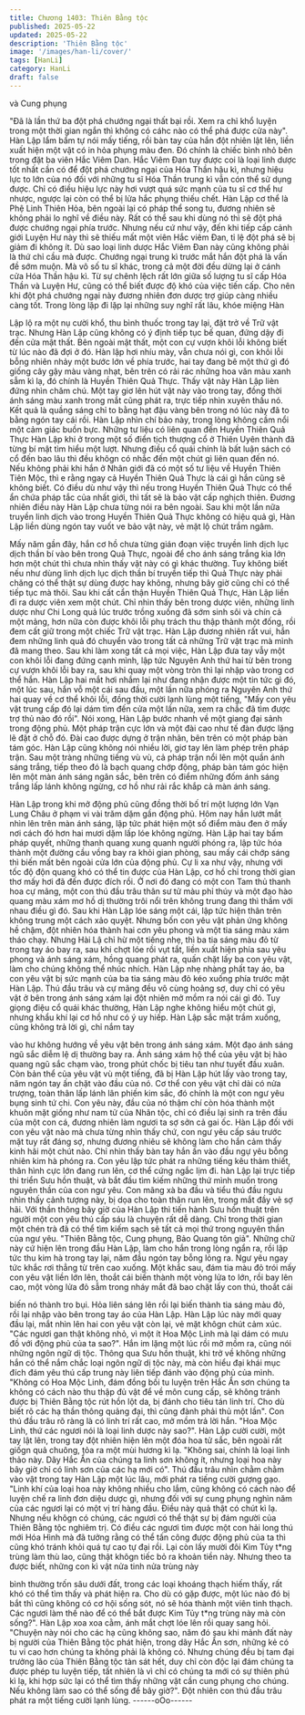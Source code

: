 ```yaml
---
title: Chương 1403: Thiên Bằng tộc
published: 2025-05-22
updated: 2025-05-22
description: 'Thiên Bằng tộc'
image: '/images/han-li/cover/'
tags: [HanLi]
category: HanLi
draft: false
---
```


và Cung phụng

"Đã là lần thứ ba đột phá chướng ngại thất bại rồi. Xem ra chỉ khổ
luyện trong một thời gian ngắn thì không có cáhc nào có thể phá
được cửa này". Hàn Lập lẩm bẩm tự nói mấy tiếng, rồi bàn tay
của hắn đột nhiên lật lên, liền xuất hiện một vật có in hỏa phụng
màu đen. Đó chính là chiếc bình nhỏ bên trong đặt ba viên Hắc
Viêm Dan.
Hắc Viêm Đan tuy được coi là loại linh dược tốt nhất cần có để
đột phá chướng ngại của Hóa Thần hậu kì, nhưng hiệu lực to lớn
của nó đối với những tu sĩ Hóa Thần trung kì vẫn cón thể sử dụng
được. Chỉ có điều hiệu lực này hơi vượt quá sức mạnh của tu sĩ
cơ thể hư nhược, ngược lại còn có thể bị lửa hắc phụng thiếu
chết.
Hàn Lập cơ thể là Phệ Linh Thiên Hỏa, bên ngoài lại có pháp thể
song tu, đương nhiên sẽ không phải lo nghĩ về điều này. Rất có
thể sau khi dùng nó thì sẽ đột phá được chướng ngại phía trước.
Nhưng nếu cứ như vậy, đến khi tiếp cấp cảnh giới Luyện Hư này
thì sẽ thiếu mất một viên Hắc viêm Đan, tỉ lệ đột phá sẽ bị giảm đi
không ít.
Dù sao loại linh dược Hắc Viêm Đan này cũng không phải là thứ
chỉ cầu mà được. Chướng ngại trung kì trước mắt hắn đột phá là
vấn đề sớm muộn. Mà vô số tu sĩ khác, trong cả một đời đều
dừng lại ở cánh cửa Hóa Thần hậu kì. Từ sự chênh lệch rất lớn
giữa số lượng tu sĩ cấp Hóa Thần và Luyện Hư, cũng có thể biết
được độ khó của việc tiến cấp. Cho nên khi đột phá chướng ngại
này đương nhiên đơn dược trợ giúp càng nhiều càng tốt.
Trong lòng lặp đi lặp lại những suy nghĩ rất lâu, khóe miệng Hàn

Lập lộ ra một nụ cười khổ, thu bình thuốc trong tay lại, đặt trở về
Trữ vật trạc.
Nhưng Hàn Lập cũng không có ý định tiếp tục bế quan, đứng dậy
đi đến cửa mật thất.
Bên ngoài mật thất, một con cự vượn khôi lỗi không biết từ lúc
nào đã đợi ở đó.
Hàn lập hơi nhíu mày, vẫn chưa nói gì, con khôi lỗi bỗng nhiên
nhảy một bước lớn về phía trước, hai tay đang bê một thứ gì đó
giống cây gậy màu vàng nhạt, bên trên có rải rác những hoa văn
màu xanh sẫm kì lạ, đó chính là Huyền Thiên Quả Thực. Thấy vật
này Hàn Lập lièn đứng nhìn chăm chú.
Một tay giơ lên hút vật này vào trong tay, đồng thời ánh sáng màu
xanh trong mắt cũng phát ra, trực tiếp nhìn xuyên thấu nó. Kết
quả là quầng sáng chỉ to bằng hạt đậu vàng bên trong nó lúc này
đã to bằng ngón tay cái rồi.
Hàn Lập nhìn chí bảo này, trong lòng không cầm nổi một cảm
giác buồn bực.
Những tư liệu có liên quan đến Huyền Thiên Quả Thực Hàn Lập
khi ở trong một số điển tịch thượng cổ ở Thiên Uyên thành đã
từng bí mật tìm hiểu một lượt.
Nhưng điều cổ quái chính là bất luận sách có cổ đến bao lâu thì
đều khôgn có nhắc đến một chút gì liên quan đến nó. Nếu không
phải khi hắn ở Nhân giới đã có một số tư liệu về Huyền Thiên
Tiên Mộc, thì e rằng ngay cả Huyền Thiên Quả Thực là cái gì hắn
cũng sẽ không biết.
Có điều dù như vậy thì nếu trong Huyền Thiên Quả Thực có thể
ẩn chứa pháp tắc của nhất giới, thì tất sẽ là bảo vật cấp nghịch
thiên. Đương nhiên điều này Hàn Lập chưa từng nói ra bên ngoài.
Sau khi một lần nữa truyền linh dịch vào trong Huyền Thiên Quả
Thực không có hiệu quả gì, Hàn Lập liền dùng ngón tay vuốt ve
bảo vật này, vẻ mặt lộ chút trầm ngâm.

Mấy năm gần đây, hắn cơ hồ chưa từng gián đoạn việc truyền
linh dịch lục dịch thần bí vào bên trong Quả Thực, ngoài để cho
ánh sáng trắng kia lớn hơn một chút thì chưa nhìn thấy vật này có
gì khác thường.
Tuy không biết nếu như dùng linh dịch lục dịch thần bí truyền tiếp
thì Quả Thực này phải chăng có thể thật sự dùng được hay
không, nhưng bây giờ cũng chỉ có thể tiếp tục mà thôi. Sau khi cất
cẩn thận Huyền Thiên Quả Thực, Hàn Lập liền đi ra dược viên
xem một chút.
Chỉ nhìn thấy bên trong dược viên, những linh dược như Chi
Long quả lúc trước trồng xuống đã sớm sinh sôi và chín cả một
mảng, hơn nữa còn được khôi lỗi phụ trách thu thập thành một
đống, rồi đem cất giữ trong một chiếc Trữ vật trạc. Hàn Lập
đương nhiên rất vui, hắn đem những linh quả đó chuyển vào
trong tất cả những Trữ vật trạc mà mình đã mang theo. Sau khi
làm xong tất cả mọi việc, Hàn Lập đưa tay vẫy một con khôi lỗi
đang đứng cạnh mình, lập tức Nguyên Anh thứ hai từ bên trong
cự vượn khôi lỗi bay ra, sau khi quay một vòng tròn thì lại nhập
vào trong cơ thể hắn.
Hàn Lập hai mắt hơi nhắm lại như đang nhận được một tin tức gì
đó, một lúc sau, hắn vỗ một cái sau đầu, một lần nữa phóng ra
Nguyên Anh thứ hai quay về cơ thể khôi lỗi, đồng thời cười lạnh
lùng một tiếng, "Mấy con yêu vật trung cấp đó lại dám tìm đến
cửa một lần nữa, xem ra chắc đã tìm được trợ thủ nào đó rồi". Nói
xong, Hàn Lập bước nhanh về một giang đại sảnh trong động
phủ.
Một pháp trận cực lớn và một đài cao như tế đàn được lặng lẽ đặt
ở chỗ đó. Đài cao được dựng ở trận nhãn, bên trên có một pháp
bàn tám góc. Hàn Lập cũng không nói nhiều lời, giơ tay lên làm
phép trên pháp trận. Sau một tràng những tiếng vù vù, cả pháp
trận nổi lên một quần ánh sáng trắng, tiếp theo đó là bạch quang
chớp động, pháp bàn tám góc hiện lên một màn ánh sáng ngân
sắc, bên trên có điểm những đốm ánh sáng trắng lấp lánh không
ngừng, cơ hồ như rải rắc khắp cả màn ánh sáng.

Hàn Lập trong khi mở động phủ cũng đồng thời bố trí một lượng
lớn Vạn Lung Châu ở phạm vi vài trăm dặm gần động phủ.
Hôm nay hắn lướt mắt nhìn lên trên màn ánh sáng, lập tức phát
hiện một số điểm màu đen ở mấy nơi cách đó hơn hai mươi dặm
lấp lóe không ngừng.
Hàn Lập hai tay bấm pháp quyết, những thanh quang xung quanh
người phóng ra, lập tức hóa thành một đường cầu vồng bay ra
khỏi gian phòng, sau mấy cái chớp sáng thì biến mất bên ngoài
cửa lớn của động phủ.
Cự li xa như vậy, nhưng với tốc độ độn quang khó có thể tin được
của Hàn Lập, cơ hồ chỉ trong thời gian thơ mấy hơi đã đến được
đích rồi.
Ở nơi đó đang có một con Tam thủ thanh hoa cự mãng, một con
thú đầu trâu thân sư tử màu phỉ thúy và một đạo hào quang màu
xám mơ hồ dị thường trôi nổi trên không trung đang thì thầm với
nhau điều gì đó. Sau khi Hàn Lập lóe sáng một cái, lập tức hiện
thân trên không trung một cách xảo quyệt. Nhưng bốn con yêu
vật phản ứng không hề chậm, đột nhiên hóa thành hai cơn yêu
phong và một tia sáng màu xám tháo chạy.
Nhưng Hài Lậ chỉ hừ một tiếng nhẹ, thì ba tia sáng màu đỏ từ
trong tay áo bay ra, sau khi chợt lóe rồi vụt tắt, liền xuất hiện phía
sau yêu phong và ánh sáng xám, hồng quang phát ra, quấn chặt
lấy ba con yêu vật, làm cho chúng không thể nhúc nhích.
Hàn Lập nhẹ nhàng phất tay áo, ba con yêu vật bị sức mạnh của
ba tia sáng màu đỏ kéo xuống phía trước mặt Hàn Lập.
Thú đầu trâu và cự mãng đều vô cùng hoảng sợ, duy chỉ có yêu
vật ở bên trong ánh sáng xám lại đột nhiên mở mồm ra nói cái gì
đó.
Tuy giọng điệu cổ quái khác thường, Hàn Lập nghe không hiểu
một chút gì, nhưng khẩu khí lại cơ hồ như có ý uy hiếp.
Hàn Lập sắc mặt trầm xuống, cũng không trả lời gì, chỉ nắm tay

vào hư không hướng về yêu vật bên trong ánh sáng xám.
Một đạo ánh sáng ngũ sắc diễm lệ dị thường bay ra.
Ánh sáng xám hộ thể của yêu vật bị hào quang ngũ sắc chạm
vào, trong phút chốc bị tiêu tan như tuyết đầu xuân. Còn bản thể
của yêu vật vù một tiếng, đã bị Hàn Lập hút lấy vào trong tay, năm
ngón tay ấn chặt vào đầu của nó.
Cơ thể con yêu vật chỉ dài có nửa trượng, toàn thân lấp lánh lân
phiến kim sắc, đó chính là một con ngư yêu bụng sinh tứ chi. Con
yêu này, đầu của nó thậm chí còn hóa thành một khuôn mặt giống
như nam tử của Nhân tộc, chỉ có điều lại sinh ra trên đầu của một
con cá, đương nhiên làm ngươi ta sợ sởn cả gai ốc.
Hàn Lập đối với con yêu vật nào mà chưa từng nhìn thấy chứ,
con ngư yêu cấp sáu trước mặt tuy rất đáng sợ, nhưng đương
nhiêu sẽ không làm cho hắn cảm thấy kinh hãi một chút nào. Chỉ
nhìn thấy bàn tay hắn ấn vào đầu ngự yêu bỗng nhiên kim hà
phóng ra. Con yêu lập tức phát ra những tiếng kêu thảm thiết,
thân hình cực lớn đang run lên, cơ thể cứng ngắc lịm đi. hàn Lập
lại trực tiếp thi triển Sưu hồn thuật, và bắt đầu tìm kiếm những thứ
mình muốn trong nguyên thần của con ngư yêu.
Con mãng xà ba đầu và tiểu thú đầu ngưu nhìn thấy cảnh tượng
này, bị dọa cho toàn thân run lên, trong mắt đầy vẻ sợ hãi.
Với thần thông bây giờ của Hàn Lập thì tiến hành Sưu hồn thuật
trên người một con yêu thú cấp sáu là chuyện rất dễ dàng. Chỉ
trong thời gian một chén trà đã có thể tìm kiếm sạch sẽ tất cả mọi
thứ trong nguyên thần của ngư yêu.
"Thiên Bằng tộc, Cung phụng, Bảo Quang tôn giả". Những chữ
này cứ hiện lên trong đầu Hàn Lập, làm cho hắn trong lòng ngẩn
ra, rồi lập tức thu kim hà trong tay lại, năm đầu ngón tay bỗng
lỏng ra. Ngư yêu ngay tức khắc rơi thẳng từ trên cao xuống.
Một khắc sau, đám tia màu đỏ trói mấy con yêu vật liền lớn lên,
thoắt cái biến thành một vòng lửa to lớn, rồi bay lên cao, một
vòng lửa đỏ sẫm trong nháy mắt đã bao chặt lấy con thú, thoắt cái

biến nó thành tro bụi. Hỏa liên sáng lên rồi lại biến thành tia sáng
màu đỏ, rồi lại nhập vào bên trong tay áo của Hàn Lập. Hàn Lập
lúc này mới quay đầu lại, mắt nhìn lên hai con yêu vật còn lại, vẻ
mặt khôgn chút cảm xúc.
"Các ngươi gan thật không nhỏ, vì một ít Hoa Mộc Linh mà lại
dám có mưu đồ với động phủ của ta sao?". Hắn im lặng một lúc
rồi mở mồm ra, cũng nói những ngôn ngữ dị tộc.
Thông qua Sưu hồn thuật, khi trở về không những hắn có thể
nắm chắc loại ngôn ngữ dị tộc này, mà còn hiểu đại khái mục đích
đám yêu thú cấp trung này liên tiếp đánh vào động phủ của mình.
"Không có Hoa Mộc Linh, đám đồng bối tu luyện trên Hắc Ẩn sơn
chúng ta không có cách nào thu thập đủ vật để về môn cung cấp,
sẽ không tránh được bị Thiên Bằng tộc rút hồn lột da, bị đánh cho
tiêu tán linh trí. Cho dù biết rõ các hạ thần thông quảng đại, thì
cũng đành phải thủ một lần". Con thú đầu trâu rõ ràng là có linh trí
rất cao, mở mồm trả lời hắn.
"Hoa Mộc Linh, thứ các ngươi nói là loại linh dược này sao?". Hàn
Lập cười cười, một tay lật lên, trong tay đột nhiên hiện lên một
đóa hoa tử sắc, bên ngoài rất giốgn quả chuông, tỏa ra một mùi
hương kì lạ.
"Không sai, chính là loại linh thảo này. Dãy Hắc Ẩn của chúng ta
linh sơn không ít, nhưng loại hoa này bây giờ chỉ có linh sơn của
các hạ mới có". Thú đầu trâu nhìn chằm chằm vào vật trong tay
Hàn Lập một lúc lâu, mới phát ra tiếng cười gượng gạo.
"Linh khí của loại hoa này không nhiều cho lắm, cũng không có
cách nào để luyện chế ra linh đơn diệu dược gì, nhưng đối với sự
cung phụng nghìn năm của các ngươi lại có một vị trí hàng đầu.
Điều này quả thật có chút kì lạ. Nhưng nếu khôgn có chúng, các
ngươi có thể thật sự bị đám người của Thiên Bằng tộc nghiêm trị.
Có điều các ngươi tìm được một con hải long thú mới Hóa Hình
mà đã tưởng rằng có thể tấn công được động phủ của ta thì cũng
khó tránh khỏi quá tự cao tự đại rồi. Lại còn lấy mười đôi Kim Tủy
t*ng trùng làm thù lao, cũng thật khôgn tiếc bỏ ra khoản tiền này.
Nhưng theo ta được biết, những con kì vật nửa tinh nửa trùng này

bình thường trốn sâu dưới đất, trong các loại khoáng thạch hiếm
thấy, rất khó có thể tìm thấy và phát hiện ra. Cho dù có gặp được,
một lúc nào đó bị bắt thì cũng không có cơ hội sống sót, nó sẽ
hóa thành một viên tinh thạch. Các ngươi làm thế nào để có thể
bắt được Kim Tủy t*ng trùng này mà còn sống?". Hàn Lập xoa
xoa cằm, ánh mắt chợt lóe lên rồi quay sang hỏi.
"Chuyện này nói cho các hạ cũng không sao, năm đó sau khi
mảnh đất này bị người của Thiên Bằng tộc phát hiện, trong dãy
Hắc Ẩn sơn, những kẻ có tu vi cao hơn chúng ta không phải là
không có. Nhưng chúng đều bị tam đại trưởng lão của Thiên Bằng
tộc tàn sát hết, duy chỉ còn độc lại đám chúng ta được phép tu
luyện tiếp, tất nhiên là vì chỉ có chúng ta mới có sự thiên phú kì lạ,
khi hợp sức lại có thể tìm thấy những vật cần cung phụng cho
chúng. Nếu không làm sao có thể sống để bây giờ?". Đột nhiên
con thú đầu trâu phát ra một tiếng cười lạnh lùng.
------oOo------
